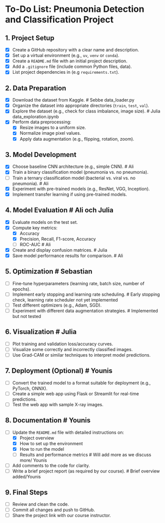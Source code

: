 # **To-Do List: Pneumonia Detection and Classification Project**

## **1. Project Setup**
- [X] Create a GitHub repository with a clear name and description.
- [X] Set up a virtual environment (e.g., `uv`, `venv` or `conda`).
- [X] Create a `README.md` file with an initial project description.
- [X] Add a `.gitignore` file (include common Python files, data).
- [X] List project dependencies in (e.g `requirements.txt`).

## **2. Data Preparation**
- [X] Download the dataset from Kaggle. # Sebbe data_loader.py
- [X] Organize the dataset into appropriate directories (`train`, `test`, `val`).
- [X] Explore the dataset (e.g., check for class imbalance, image size). # Julia data_exploration.ipynb
- [X] Perform data preprocessing: 
  - [X] Resize images to a uniform size.
  - [X] Normalize image pixel values.
  - [X] Apply data augmentation (e.g., flipping, rotation, zoom).

## **3. Model Development**
- [X] Choose baseline CNN architecture (e.g., simple CNN). # Ali
- [X] Train a binary classification model (pneumonia vs. no pneumonia).
- [ ] Train a ternary classification model (bacterial vs. viral vs. no pneumonia). # Ali
- [X] Experiment with pre-trained models (e.g., ResNet, VGG, Inception).
- [X] Implement transfer learning if using pre-trained models.

## **4. Model Evaluation** # Ali och Julia
- [X] Evaluate models on the test set.
- [X] Compute key metrics:
  - [X] Accuracy
  - [X] Precision, Recall, F1-score, Accuracy
  - [ ] ROC-AUC # Ali
- [X] Create and display confusion matrices. # Julia
- [X] Save model performance results for comparison. # Ali

## **5. Optimization** # Sebastian
- [ ] Fine-tune hyperparameters (learning rate, batch size, number of epochs). 
- [ ] Implement early stopping and learning rate scheduling. # Early stopping check, learning rate scheduler not yet implemented
- [ ] Test different optimizers (e.g., Adam, SGD).
- [ ] Experiment with different data augmentation strategies. # Implemented but not tested

## **6. Visualization** # Julia
- [ ] Plot training and validation loss/accuracy curves. 
- [ ] Visualize some correctly and incorrectly classified images. 
- [ ] Use Grad-CAM or similar techniques to interpret model predictions. 

## **7. Deployment (Optional)** # Younis
- [ ] Convert the trained model to a format suitable for deployment (e.g., PyTorch, ONNX).
- [ ] Create a simple web app using Flask or Streamlit for real-time predictions.
- [ ] Test the web app with sample X-ray images.

## **8. Documentation** # Younis
- [ ] Update the `README.md` file with detailed instructions on:
  - [X] Project overview
  - [X] How to set up the environment
  - [X] How to run the model
  - [ ] Results and performance metrics # Will add more as we discuss more/ Younis
- [ ] Add comments to the code for clarity.
- [ ] Write a brief project report (as required by our course). # Brief overview added/Younis

## **9. Final Steps**
- [ ] Review and clean the code.
- [ ] Commit all changes and push to GitHub.
- [ ] Share the project link with our course instructor.

